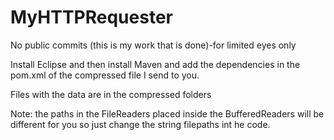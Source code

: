 # MyHTTPRequester
No public commits (this is my work that is done)-for limited eyes only

Install Eclipse and then install Maven and add the dependencies in the pom.xml 
of the compressed file I send to you.

Files with the data are in the compressed folders

Note: the paths in the FileReaders placed inside the BufferedReaders will be different for you so just change the string filepaths int he code.


